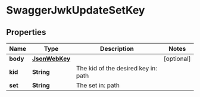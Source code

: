 
# SwaggerJwkUpdateSetKey

## Properties
Name | Type | Description | Notes
------------ | ------------- | ------------- | -------------
**body** | [**JsonWebKey**](JsonWebKey.md) |  |  [optional]
**kid** | **String** | The kid of the desired key in: path | 
**set** | **String** | The set in: path | 



